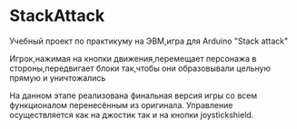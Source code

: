 # StackAttack

Учебный проект по практикуму на ЭВМ,игра для Arduino "Stack attack"

Игрок,нажимая на кнопки движения,перемещает персонажа в стороны,передвигает блоки так,чтобы они образовывали цельную прямую и уничтожались

На данном этапе реализована финальная версия игры со всем функционалом перенесённым из оригинала. Управление осуществляется как на джостик так и на кнопки joystickshield.

